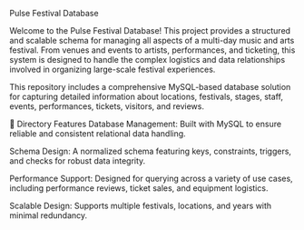 Pulse Festival Database

Welcome to the Pulse Festival Database! This project provides a structured and scalable schema for managing all aspects of a multi-day music and arts festival. From venues and events to artists, performances, and ticketing, this system is designed to handle the complex logistics and data relationships involved in organizing large-scale festival experiences.

This repository includes a comprehensive MySQL-based database solution for capturing detailed information about locations, festivals, stages, staff, events, performances, tickets, visitors, and reviews.

📁 Directory Features
Database Management: Built with MySQL to ensure reliable and consistent relational data handling.

Schema Design: A normalized schema featuring keys, constraints, triggers, and checks for robust data integrity.

Performance Support: Designed for querying across a variety of use cases, including performance reviews, ticket sales, and equipment logistics.

Scalable Design: Supports multiple festivals, locations, and years with minimal redundancy.
